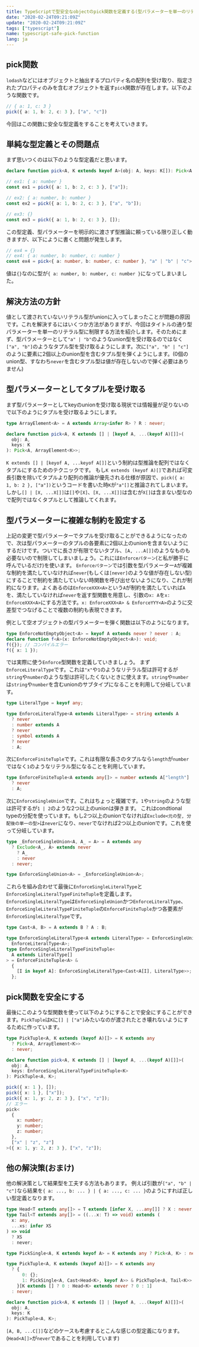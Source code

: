 ```yaml
---
title: TypeScriptで型安全なobjectのpick関数を定義する(型パラメーターを単一のリテラル型に制限する方法)
date: "2020-02-24T09:21:09Z"
update: "2020-02-24T09:21:09Z"
tags: ["typescript"]
name: typescript-safe-pick-function
lang: ja
---
```


## pick関数
`lodash`などにはオブジェクトと抽出するプロパティ名の配列を受け取り、指定されたプロパティのみを含むオブジェクトを返す`pick`関数が存在します。以下のような関数です。

```ts
// { a: 1, c: 3 }
pick({ a: 1, b: 2, c: 3 }, ["a", "c"])
```

今回はこの関数に安全な型定義をすることを考えていきます。

## 単純な型定義とその問題点
まず思いつくのは以下のような型定義だと思います。

```ts
declare function pick<A, K extends keyof A>(obj: A, keys: K[]): Pick<A, K>;

// ex1: { a: number }
const ex1 = pick({ a: 1, b: 2, c: 3 }, ["a"]);

// ex2: { a: number, b: number }
const ex2 = pick({ a: 1, b: 2, c: 3 }, ["a", "b"]);

// ex3: {}
const ex3 = pick({ a: 1, b: 2, c: 3 }, []);
```

この型定義、型パラメーターを明示的に渡さず型推論に頼っている限り正しく動きますが、以下にように書くと問題が発生します。

```ts
// ex4 = {}
// ex4: { a: number, b: number, c: number }
const ex4 = pick<{ a: number, b: number, c: number }, "a" | "b" | "c">({ a: 1, b: 2, c: 3 }, []);
```

値は`{}`なのに型が`{ a: number, b: number, c: number }`になってしまいました。

## 解決方法の方針
値として渡されていないリテラル型がunionに入ってしまったことが問題の原因です。これを解決するにはいくつか方法がありますが、今回はタイトルの通り型パラメーターを単一のリテラル型に制限する方法を紹介します。そのためにまず、型パラメーターとして`"a" | "b"`のようなunion型を受け取るのではなく`["a", "b"]`のようなタプル型を受け取るようにします。次に`["a", "b" | "c"]`のように要素に2個以上のunion型を含むタプル型を弾くようにします。(0個のunion型、すなわち`never`を含むタプル型は値が存在しないので弾く必要はありません)

## 型パラメーターとしてタプルを受け取る
まず型パラメーターとしてkeyのunionを受け取る現状では情報量が足りないので以下のようにタプルを受け取るようにします。

```ts
type ArrayElement<A> = A extends Array<infer R> ? R : never;

declare function pick<A, K extends [] | [keyof A, ...(keyof A)[]]>(
  obj: A,
  keys: K
): Pick<A, ArrayElement<K>>;
```

`K extends [] | [keyof A, ...keyof A[]]`という制約は型推論を配列ではなくタプルにするためのテクニックです。
もし`K extends (keyof A)[]`であれば可変長引数を除いてタプルより配列の推論が優先される仕様が原因で、`pick({ a: 1, b: 2 }, ["a"])`というコードを書いた時`K`が`"a"[]`と推論されてしまいます。しかし`[] | [X, ...X[]]`は`[]`や`[X]`、`[X, ...X[]]`は含むが`X[]`は含まない型なので配列ではなくタプルとして推論してくれます。

## 型パラメーターに複雑な制約を設定する
上記の変更で型パラメーターでタプルを受け取ることができるようになったので、次は型パラメーターのタプルの各要素に2個以上のunionを含まないようにするだけです。ついでに長さが有限でないタプル、`[A, ...A[]]`のようなものも必要ないので制限してしまいましょう。これには`Enforceパターン`(と私が勝手に呼んでいるだけ)を使います。
`Enforceパターン`では引数を型パラメーター`A`が複雑な制約を満たしていなければ`never`(もしくは`[never]`のような値が存在しない型)にすることで制約を満たしていない時関数を呼び出せないようになり、これが制約になります。よくあるのは`EnforceXXX<A>`という`A`が制約を満たしていれば`A`を、満たしていなければ`never`を返す型関数を用意し、引数の`x: A`を`x: EnforceXXX<A>`にする方法です。`x: EnforceXXX<A> & EnforceYYY<A>`のように交差型でつなげることで複数の制約も表現できます。

例として空オブジェクトの型パラメーターを弾く関数は以下のようになります。

```ts
type EnforceNotEmptyObject<A> = keyof A extends never ? never : A;
declare function f<A>(x: EnforceNotEmptyObject<A>): void;
f({}); // コンパイルエラー
f({ x: 1 });
```

では実際に使う`Enforce`型関数を定義していきましょう。
まず`EnforceLiteralType`です。これは`"x"`や`1`のようなリテラル型は許可するが`string`や`number`のような型は許可したくないときに使えます。`string`や`number`は`string`や`number`を含むunionのサブタイプになることを利用して分岐しています。


```ts
type LiteralType = keyof any;

type EnforceLiteralType<A extends LiteralType> = string extends A
  ? never
  : number extends A
  ? never
  : symbol extends A
  ? never
  : A;
```

次に`EnforceFiniteTuple`です。これは有限な長さのタプルなら`length`が`number`ではなく`1`のようなリテラル型になることを利用しています。

```ts
type EnforceFiniteTuple<A extends any[]> = number extends A["length"]
  ? never
  : A;
```

次に`EnforceSingleUnion`です。これはちょっと複雑です。`1`や`string`のような型は許可するが`1 | 2`のような2つ以上のunionは弾きます。
これはcondtional typeの分配を使っています。もし2つ以上のunionでなければ`Exclude<元の型, 分配後の単一の型>`は`never`になり、`never`でなければ2つ以上のunionです。これを使って分岐しています。

```ts
type _EnforceSingleUnion<A, A_ = A> = A extends any
  ? Exclude<A_, A> extends never
    ? A_
    : never
  : never;

type EnforceSingleUnion<A> = _EnforceSingleUnion<A>;
```

これらを組み合わせて最後に`EnforceSingleLiteralType`と`EnforceSingleLiteralTypeFiniteTuple`を定義します。
`EnforceSingleLiteralType`は`EnforceSingleUnion`かつ`EnforceLiteralType`、`EnforceSingleLiteralTypeFiniteTuple`の`EnforceFiniteTuple`かつ各要素が`EnforceSingleLiteralType`です。

```ts
type Cast<A, B> = A extends B ? A : B;

type EnforceSingleLiteralType<A extends LiteralType> = EnforceSingleUnion<A> &
  EnforceLiteralType<A>;
type EnforceSingleLiteralTypeFiniteTuple<
  A extends LiteralType[]
> = EnforceFiniteTuple<A> &
  {
    [I in keyof A]: EnforceSingleLiteralType<Cast<A[I], LiteralType>>;
  };
```

## pick関数を安全にする

最後にこのような型関数を使って以下のようにすることで安全にすることができます。`PickTuple`は`K`に`[] | ["a"]`みたいなのが渡されたとき壊れないようにするために作っています。

```ts
type PickTuple<A, K extends (keyof A)[]> = K extends any
  ? Pick<A, ArrayElement<K>>
  : never;

declare function pick<A, K extends [] | [keyof A, ...(keyof A)[]]>(
  obj: A,
  keys: EnforceSingleLiteralTypeFiniteTuple<K>
): PickTuple<A, K>;
```

```ts
pick({ x: 1 }, []);
pick({ x: 1 }, ["x"]);
pick({ x: 1, y: 2, z: 3 }, ["x", "z"]);
// エラー
pick<
  {
    x: number;
    y: number;
    z: number;
  },
  ["x" | "z", "z"]
>({ x: 1, y: 2, z: 3 }, ["x", "z"]);
```

## 他の解決策(おまけ)
他の解決策として結果型を工夫する方法もあります。
例えば引数が`["a", "b" | "c"]`なら結果を`{ a: ..., b: ... } | { a: ..., c: ... }`のようにすれば正しい型定義となります。

```ts
type Head<T extends any[]> = T extends [infer X, ...any[]] ? X : never;
type Tail<T extends any[]> = ((...x: T) => void) extends (
  x: any,
  ...xs: infer XS
) => void
  ? XS
  : never;

type PickSingle<A, K extends keyof A> = K extends any ? Pick<A, K> : never;

type PickTuple<A, K extends (keyof A)[]> = K extends any
  ? {
      0: {};
      1: PickSingle<A, Cast<Head<K>, keyof A>> & PickTuple<A, Tail<K>>;
    }[K extends [] ? 0 : Head<K> extends never ? 0 : 1]
  : never;

declare function pick<A, K extends [] | [keyof A, ...(keyof A)[]]>(
  obj: A,
  keys: K
): PickTuple<A, K>;
```

`[A, B, ...C[]]`などのケースも考慮するとこんな感じの型定義になります。(`Head<A[]>`が`never`であることを利用しています)
